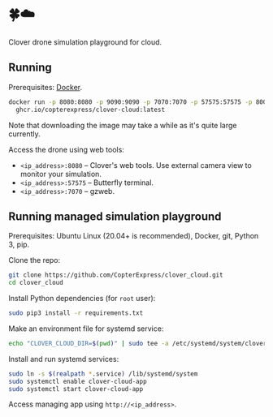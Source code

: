 # 🍀☁️

Clover drone simulation playground for cloud.

## Running

Prerequisites: [Docker](https://docs.docker.com/engine/install/ubuntu/).

```bash
docker run -p 8080:8080 -p 9090:9090 -p 7070:7070 -p 57575:57575 -p 8000:80 -p 18570:18570/udp \
  ghcr.io/copterexpress/clover-cloud:latest
```

Note that downloading the image may take a while as it's quite large currently.

Access the drone using web tools:

* `<ip_address>:8080` – Clover's web tools. Use external camera view to monitor your simulation.
* `<ip_address>:57575` – Butterfly terminal.
* `<ip_address>:7070` – gzweb.

## Running managed simulation playground

Prerequisites: Ubuntu Linux (20.04+ is recommended), Docker, git, Python 3, pip.

Clone the repo:

```bash
git clone https://github.com/CopterExpress/clover_cloud.git
cd clover_cloud
```

Install Python dependencies (for `root` user):

```bash
sudo pip3 install -r requirements.txt
```

Make an environment file for systemd service:

```bash
echo "CLOVER_CLOUD_DIR=$(pwd)" | sudo tee -a /etc/systemd/system/clover-cloud-app.env
```

Install and run systemd services:

```bash
sudo ln -s $(realpath *.service) /lib/systemd/system
sudo systemctl enable clover-cloud-app
sudo systemctl start clover-cloud-app
```

Access managing app using `http://<ip_address>`.
